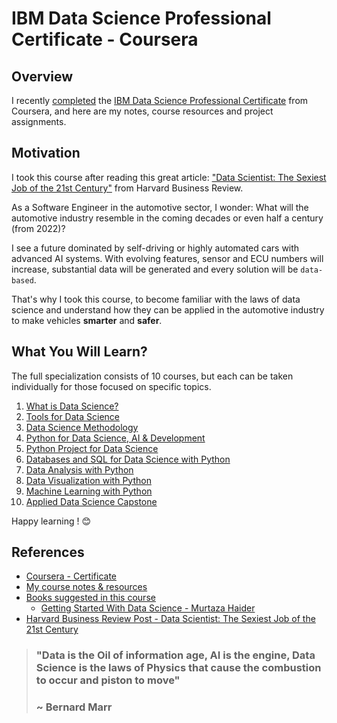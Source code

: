 # IBM Data Science Professional Certificate - Coursera

## Overview

I recently [completed](https://www.coursera.org/account/accomplishments/professional-cert/GRC4DCMSV5PH?utm_source=link&utm_medium=certificate&utm_content=cert_image&utm_campaign=pdf_header_button&utm_product=prof) the [IBM Data Science Professional Certificate](https://www.coursera.org/professional-certificates/ibm-data-science) from Coursera, and here are my notes, course resources and project assignments.

## Motivation 

I took this course after reading this great article: ["Data Scientist: The Sexiest Job of the 21st Century"](https://hbr.org/2012/10/data-scientist-the-sexiest-job-of-the-21st-century) from Harvard Business Review. 

As a Software Engineer in the automotive sector, I wonder: What will the automotive industry resemble in the coming decades or even half a century (from 2022)?

I see a future dominated by self-driving or highly automated cars with advanced AI systems. With evolving features, sensor and ECU numbers will increase, substantial data will be generated and every solution will be `data-based`.

That's why I took this course, to become familiar with the laws of data science and understand how they can be applied in the automotive industry to make vehicles **smarter** and **safer**.

## What You Will Learn?

The full specialization consists of 10 courses, but each can be taken individually for those focused on specific topics.

1. [What is Data Science?](./course1_what_s_data_science/)
2. [Tools for Data Science](./course2_tools_for_data_science/)
3. [Data Science Methodology](./course3_data_science_methodology/)
4. [Python for Data Science, AI & Development](./course4_python_for_data_science_and_ai_dev/)
5. [Python Project for Data Science](./course6_databases_sql_for_data_science_w_python/)
6. [Databases and SQL for Data Science with Python](./course7_data_analysis_w_python/)
7. [Data Analysis with Python](./course7_data_analysis_w_python/)
8. [Data Visualization with Python](./course8_data_viz_w_python/)
9. [Machine Learning with Python](./course9_machine_learning_w_python/)
10. [Applied Data Science Capstone](./couse10_applied_data_science_capstone/)

Happy learning ! :blush:

## References

- [Coursera - Certificate](https://www.coursera.org/professional-certificates/ibm-data-science)
- [My course notes & resources](https://github.com/afondiel/research-notes/tree/master/datascience-notes/courses/certificates/coursera/ibm)
- [Books suggested in this course](#)
  - [Getting Started With Data Science - Murtaza Haider](https://github.com/afondiel/cs-books/blob/main/data-science/Getting%20started%20with%20data%20science%20-%20murtaza%20haider%20-%20full.pdf)
- [Harvard Business Review Post - Data Scientist: The Sexiest Job of the 21st Century](https://hbr.org/2012/10/data-scientist-the-sexiest-job-of-the-21st-century)


>### "Data is the Oil of information age, AI is the engine, Data Science is the laws of Physics that cause the combustion to occur and piston to move" 
> ### ~ Bernard Marr
